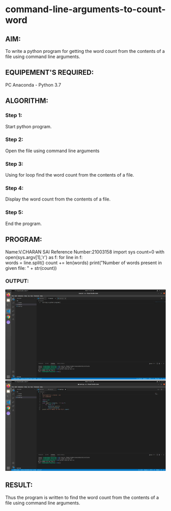 # command-line-arguments-to-count-word
## AIM:
To write a python program for getting the word count from the contents of a file using command line arguments.
## EQUIPEMENT'S REQUIRED: 
PC
Anaconda - Python 3.7
## ALGORITHM:
### Step 1:
Start python program.

### Step 2:
Open the file using command line arguments

### Step 3:
Using for loop find the word count from the contents of a file.

### Step 4:
Display the word count from the contents of a file.

### Step 5:
End the program.

## PROGRAM:
Name:V.CHARAN SAI
Reference Number:21003158
import sys
count=0 
with open(sys.argv[1],'r')  as f:
    for line in f:    
        words = line.split()
        count  += len(words) 
    print("Number of words present in given file: " + str(count))

### OUTPUT:
![OUTPUT](https://github.com/charansai0/command-line-arguments-to-count-word/blob/main/12121.jpeg?RAW=TRUE)
![OUTPUT](https://github.com/charansai0/command-line-arguments-to-count-word/blob/main/2121212.jpeg?RAW=TRUE)



## RESULT:
Thus the program is written to find the word count from the contents of a file using command line arguments.

